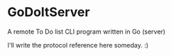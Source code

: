 
GoDoItServer
==========

A remote To Do list CLI program written in Go (server)

I'll write the protocol reference here someday. :)
